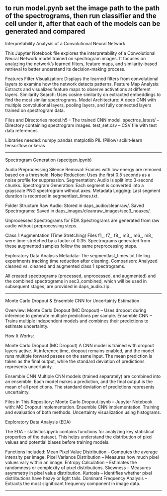 to run model.pynb set the image path to the path of the spectrograms, then run classifier and the cell under it, after that each of the models can be generated and compared
----------------------------------------------------------------------------------------------------------------------------------------
Interpretability Analysis of a Convolutional Neural Network

This Jupyter Notebook file explores the interpretability of a Convolutional Neural Network model trained on spectrogram images. It focuses on analyzing the network’s learned filters, feature maps, and similarity-based retrieval to better understand its decision-making process.

Features
Filter Visualization: Displays the learned filters from convolutional layers to examine how the network detects patterns.
Feature Map Analysis: Extracts and visualizes feature maps to observe activations at different layers.
Similarity Search: Uses cosine similarity on extracted embeddings to find the most similar spectrograms.
Model Architecture: A deep CNN with multiple convolutional layers, pooling layers, and fully connected layers trained on spectrogram data.

Files and Directories
model.h5 – The trained CNN model.
spectros_latest/ – Directory containing spectrogram images.
test_set.csv – CSV file with test data references.

Libraries needed:
numpy
pandas
matplotlib
PIL (Pillow)
scikit-learn
tensorflow or keras


--------------------------------------------------------------------------------------------------------------------------------------


Spectrogram Generation (spectgen.ipynb)

Audio Preprocessing
Silence Removal: Frames with low energy are removed based on a threshold.
Noise Reduction: Uses the first 0.5 seconds as a noise profile for suppression.
Segmentation: Audio is split into 3-second chunks.
Spectrogram Generation: Each segment is converted into a grayscale PNG spectrogram without axes.
Metadata Logging: Last segment duration is recorded in segmentlast_times.txt.

Folder Structure
Raw Audio: Stored in daps_audio/cleanraw/.
Saved Spectrograms: Saved in daps_images/cleanraw_images/sec3_noaxes/.

Unprocessed Spectrograms for EDA
Spectrograms are generated from raw audio without preprocessing steps.

Class 1 Augmentation (Time Stretching)
Files f1_, f7_, f8_, m3_, m6_, m8_ were time-stretched by a factor of 0.35.
Spectrograms generated from these augmented samples follow the same preprocessing steps.

Exploratory Data Analysis
Metadata: The segmentlast_times.txt file log experiments tracking time reduction after cleaning.
Comparison: Analyzed cleaned vs. cleaned and augmented class 1 spectrograms.

All created spectrograms (processed, unprocessed, and augmented) and the combined spectrograms in sec3_combined, which will be used in subsequent stages, are provided in daps_audio.zip.


--------------------------------------------------------------------------------------------------------------------------------------

Monte Carlo Dropout & Ensemble CNN for Uncertainty Estimation

Overview:
Monte Carlo Dropout (MC Dropout) – Uses dropout during inference to generate multiple predictions per sample.
Ensemble CNN – Trains multiple independent models and combines their predictions to estimate uncertainty.

How It Works:

Monte Carlo Dropout (MC Dropout)
A CNN model is trained with dropout layers active.
At inference time, dropout remains enabled, and the model runs multiple forward passes on the same input.
The mean prediction is taken as the final output, while the standard deviation of predictions represents uncertainty.

Ensemble CNN
Multiple CNN models (trained separately) are combined into an ensemble.
Each model makes a prediction, and the final output is the mean of all predictions.
The standard deviation of predictions represents uncertainty.

Files in This Repository:
Monte Carlo Dropout.ipynb – Jupyter Notebook with:
MC Dropout implementation.
Ensemble CNN implementation.
Training and evaluation of both methods.
Uncertainty visualization using histograms.

Exploratory Data Analysis (EDA)

The EDA - statistics.ipynb contains functions for analyzing key statistical properties of the dataset. This helps understand the distribution of pixel values and potential biases before training models.

Functions Included:
Mean Pixel Value Distribution – Computes the average intensity per image.
Pixel Variance Distribution – Measures how much pixel values vary within an image.
Entropy Calculation – Estimates the randomness or complexity of pixel distributions.
Skewness – Measures asymmetry in pixel value distribution.
Kurtosis – Identifies whether pixel distributions have heavy or light tails.
Dominant Frequency Analysis – Extracts the most significant frequency component in image data.

--------------------------------------------------------------------------------------------------------------------------------------

